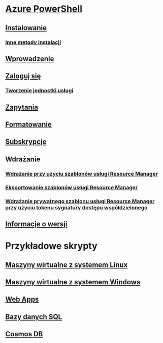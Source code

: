 # [Azure PowerShell](../overview.md)
## [Instalowanie](../install-azurerm-ps.md)
### [Inne metody instalacji](../other-install.md)
## [Wprowadzenie](../get-started-azureps.md)
## [Zaloguj się](../authenticate-azureps.md)
### [Tworzenie jednostki usługi](../create-azure-service-principal-azureps.md)
## [Zapytania](../queries-azureps.md)
## [Formatowanie](../formatting-output.md)
## [Subskrypcje](../manage-subscriptions-azureps.md)

## Wdrażanie
### [Wdrażanie przy użyciu szablonów usługi Resource Manager](/azure/azure-resource-manager/resource-group-template-deploy)
### [Eksportowanie szablonów usługi Resource Manager](/azure/azure-resource-manager/resource-manager-export-template-powershell)
### [Wdrażanie prywatnego szablonu usługi Resource Manager przy użyciu tokenu sygnatury dostępu współdzielonego](/azure/azure-resource-manager/resource-manager-powershell-sas-token)

## [Informacje o wersji](release-notes-azureps.md)

# Przykładowe skrypty
## [Maszyny wirtualne z systemem Linux](/azure/virtual-machines/linux/powershell-samples?toc=%2fpowershell%2fmodule%2ftoc.json)
## [Maszyny wirtualne z systemem Windows](/azure/virtual-machines/windows/powershell-samples?toc=%2fpowershell%2fmodule%2ftoc.json)
## [Web Apps](/azure/app-service-web/app-service-powershell-samples?toc=%2fpowershell%2fmodule%2ftoc.json)
## [Bazy danych SQL](/azure/sql-database/sql-database-powershell-samples?toc=%2fpowershell%2fmodule%2ftoc.json)
## [Cosmos DB](/azure/cosmos-db/powershell-samples?toc=%2fpowershell%2fmodules%2ftoc.json)
